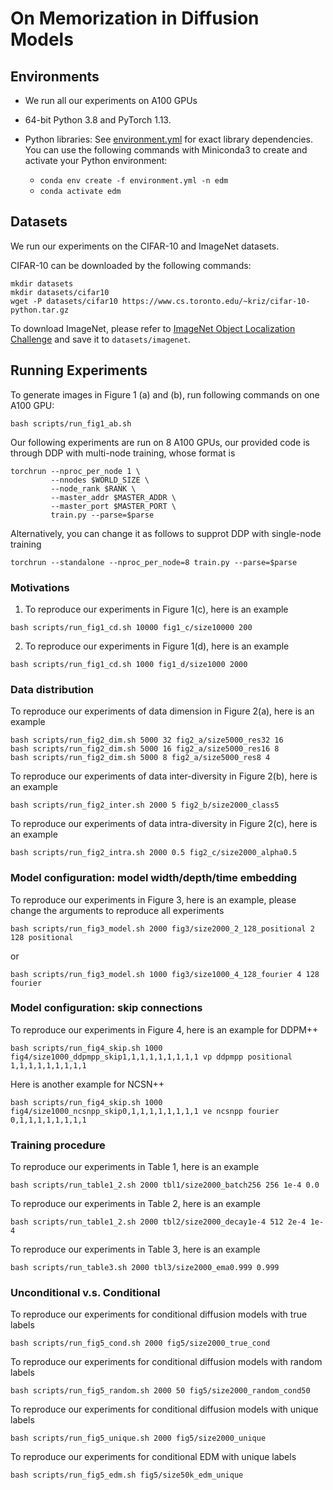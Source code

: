 # On Memorization in Diffusion Models

## Environments

* We run all our experiments on A100 GPUs

* 64-bit Python 3.8 and PyTorch 1.13.

* Python libraries: See [environment.yml](./environment.yml) for exact library dependencies. You can use the following commands with Miniconda3 to create and activate your Python environment:
  - `conda env create -f environment.yml -n edm`
  - `conda activate edm`

## Datasets

We run our experiments on the CIFAR-10 and ImageNet datasets.

CIFAR-10 can be downloaded by the following commands:
```
mkdir datasets
mkdir datasets/cifar10
wget -P datasets/cifar10 https://www.cs.toronto.edu/~kriz/cifar-10-python.tar.gz
```

To download ImageNet, please refer to [ImageNet Object Localization Challenge](https://www.kaggle.com/competitions/imagenet-object-localization-challenge/data) and save it to `datasets/imagenet`. 


## Running Experiments
To generate images in Figure 1 (a) and (b), run following commands on one A100 GPU:
```
bash scripts/run_fig1_ab.sh
```

Our following experiments are run on 8 A100 GPUs, our provided code is through DDP with multi-node training, whose format is
```
torchrun --nproc_per_node 1 \
         --nnodes $WORLD_SIZE \
         --node_rank $RANK \
         --master_addr $MASTER_ADDR \
         --master_port $MASTER_PORT \
         train.py --parse=$parse
```

Alternatively, you can change it as follows to supprot DDP with single-node training
```
torchrun --standalone --nproc_per_node=8 train.py --parse=$parse
```
### Motivations
1. To reproduce our experiments in Figure 1(c), here is an example
```
bash scripts/run_fig1_cd.sh 10000 fig1_c/size10000 200
```

2. To reproduce our experiments in Figure 1(d), here is an example
```
bash scripts/run_fig1_cd.sh 1000 fig1_d/size1000 2000
```

### Data distribution
To reproduce our experiments of data dimension in Figure 2(a), here is an example
```
bash scripts/run_fig2_dim.sh 5000 32 fig2_a/size5000_res32 16
bash scripts/run_fig2_dim.sh 5000 16 fig2_a/size5000_res16 8
bash scripts/run_fig2_dim.sh 5000 8 fig2_a/size5000_res8 4
```

To reproduce our experiments of data inter-diversity in Figure 2(b), here is an example
```
bash scripts/run_fig2_inter.sh 2000 5 fig2_b/size2000_class5
```

To reproduce our experiments of data intra-diversity in Figure 2(c), here is an example
```
bash scripts/run_fig2_intra.sh 2000 0.5 fig2_c/size2000_alpha0.5
```


### Model configuration: model width/depth/time embedding
To reproduce our experiments in Figure 3, here is an example, please change the arguments to reproduce all experiments
```
bash scripts/run_fig3_model.sh 2000 fig3/size2000_2_128_positional 2 128 positional
```
or 

```
bash scripts/run_fig3_model.sh 1000 fig3/size1000_4_128_fourier 4 128 fourier
```

### Model configuration: skip connections
To reproduce our experiments in Figure 4, here is an example for DDPM++
```
bash scripts/run_fig4_skip.sh 1000 fig4/size1000_ddpmpp_skip1,1,1,1,1,1,1,1,1 vp ddpmpp positional 1,1,1,1,1,1,1,1,1
```

Here is another example for NCSN++
```
bash scripts/run_fig4_skip.sh 1000 fig4/size1000_ncsnpp_skip0,1,1,1,1,1,1,1,1 ve ncsnpp fourier 0,1,1,1,1,1,1,1,1
```

### Training procedure
To reproduce our experiments in Table 1, here is an example
```
bash scripts/run_table1_2.sh 2000 tbl1/size2000_batch256 256 1e-4 0.0
```

To reproduce our experiments in Table 2, here is an example
```
bash scripts/run_table1_2.sh 2000 tbl2/size2000_decay1e-4 512 2e-4 1e-4
```

To reproduce our experiments in Table 3, here is an example
```
bash scripts/run_table3.sh 2000 tbl3/size2000_ema0.999 0.999
```

### Unconditional v.s. Conditional
To reproduce our experiments for conditional diffusion models with true labels
```
bash scripts/run_fig5_cond.sh 2000 fig5/size2000_true_cond
```

To reproduce our experiments for conditional diffusion models with random labels
```
bash scripts/run_fig5_random.sh 2000 50 fig5/size2000_random_cond50
```

To reproduce our experiments for conditional diffusion models with unique labels
```
bash scripts/run_fig5_unique.sh 2000 fig5/size2000_unique
```

To reproduce our experiments for conditional EDM with unique labels
```
bash scripts/run_fig5_edm.sh fig5/size50k_edm_unique
```